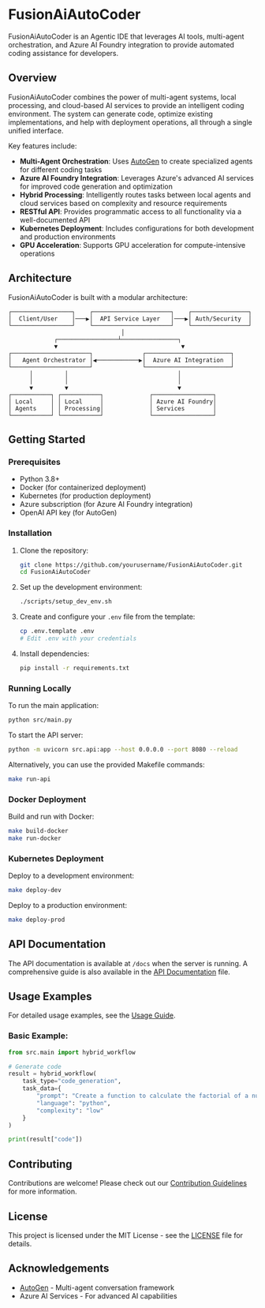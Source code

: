 # FusionAiAutoCoder

FusionAiAutoCoder is an Agentic IDE that leverages AI tools, multi-agent orchestration, and Azure AI Foundry integration to provide automated coding assistance for developers.

## Overview

FusionAiAutoCoder combines the power of multi-agent systems, local processing, and cloud-based AI services to provide an intelligent coding environment. The system can generate code, optimize existing implementations, and help with deployment operations, all through a single unified interface.

Key features include:
- **Multi-Agent Orchestration**: Uses [AutoGen](https://github.com/microsoft/autogen) to create specialized agents for different coding tasks
- **Azure AI Foundry Integration**: Leverages Azure's advanced AI services for improved code generation and optimization
- **Hybrid Processing**: Intelligently routes tasks between local agents and cloud services based on complexity and resource requirements
- **RESTful API**: Provides programmatic access to all functionality via a well-documented API
- **Kubernetes Deployment**: Includes configurations for both development and production environments
- **GPU Acceleration**: Supports GPU acceleration for compute-intensive operations

## Architecture

FusionAiAutoCoder is built with a modular architecture:

```
┌─────────────────┐    ┌──────────────────────┐    ┌────────────────┐
│  Client/User    │───▶│  API Service Layer   │───▶│ Auth/Security  │
└─────────────────┘    └──────────────────────┘    └────────────────┘
                                │
             ┌─────────────────┴────────────────┐
             ▼                                   ▼
┌──────────────────────┐              ┌────────────────────────┐
│   Agent Orchestrator │◀────────────▶│  Azure AI Integration  │
└──────────────────────┘              └────────────────────────┘
      │         │                               │
      │         │                               │
      ▼         ▼                               ▼
┌───────────┐ ┌───────────┐             ┌─────────────────┐
│ Local     │ │ Local     │             │ Azure AI Foundry│
│ Agents    │ │ Processing│             │ Services        │
└───────────┘ └───────────┘             └─────────────────┘
```

## Getting Started

### Prerequisites

- Python 3.8+ 
- Docker (for containerized deployment)
- Kubernetes (for production deployment)
- Azure subscription (for Azure AI Foundry integration)
- OpenAI API key (for AutoGen)

### Installation

1. Clone the repository:
   ```bash
   git clone https://github.com/yourusername/FusionAiAutoCoder.git
   cd FusionAiAutoCoder
   ```

2. Set up the development environment:
   ```bash
   ./scripts/setup_dev_env.sh
   ```

3. Create and configure your `.env` file from the template:
   ```bash
   cp .env.template .env
   # Edit .env with your credentials
   ```

4. Install dependencies:
   ```bash
   pip install -r requirements.txt
   ```

### Running Locally

To run the main application:
```bash
python src/main.py
```

To start the API server:
```bash
python -m uvicorn src.api:app --host 0.0.0.0 --port 8080 --reload
```

Alternatively, you can use the provided Makefile commands:
```bash
make run-api
```

### Docker Deployment

Build and run with Docker:
```bash
make build-docker
make run-docker
```

### Kubernetes Deployment

Deploy to a development environment:
```bash
make deploy-dev
```

Deploy to a production environment:
```bash
make deploy-prod
```

## API Documentation

The API documentation is available at `/docs` when the server is running. A comprehensive guide is also available in the [API Documentation](docs/api.md) file.

## Usage Examples

For detailed usage examples, see the [Usage Guide](docs/usage.md).

### Basic Example:

```python
from src.main import hybrid_workflow

# Generate code
result = hybrid_workflow(
    task_type="code_generation",
    task_data={
        "prompt": "Create a function to calculate the factorial of a number",
        "language": "python",
        "complexity": "low"
    }
)

print(result["code"])
```

## Contributing

Contributions are welcome! Please check out our [Contribution Guidelines](CONTRIBUTING.md) for more information.

## License

This project is licensed under the MIT License - see the [LICENSE](LICENSE) file for details.

## Acknowledgements

- [AutoGen](https://github.com/microsoft/autogen) - Multi-agent conversation framework
- Azure AI Services - For advanced AI capabilities